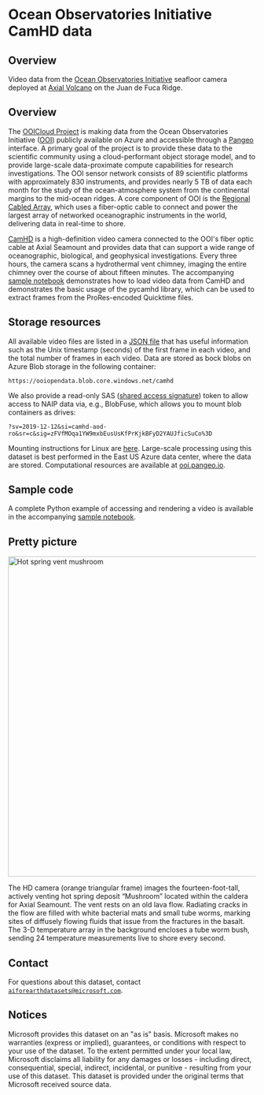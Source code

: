 # Ocean Observatories Initiative CamHD data

## Overview

Video data from the [Ocean Observatories Initiative](https://oceanobservatories.org/) seafloor camera deployed at [Axial Volcano](https://en.wikipedia.org/wiki/Axial_Seamount) on the Juan de Fuca Ridge.

## Overview

The [OOICloud Project](https://github.com/ooicloud) is making data from the Ocean Observatories Initiative ([OOI](https://oceanobservatories.org)) publicly available on Azure and accessible through a [Pangeo](http://pangeo.io/) interface. A primary goal of the project is to provide these data to the scientific community using a cloud-performant object storage model, and to provide large-scale data-proximate compute capabilities for research investigations. The OOI sensor network consists of 89 scientific platforms with approximately 830 instruments, and provides nearly 5 TB of data each month for the study of the ocean-atmosphere system from the continental margins to the mid-ocean ridges. A core component of OOI is the [Regional Cabled Array](https://oceanobservatories.org/regional-cabled-array/), which uses a fiber-optic cable to connect and power the largest array of networked oceanographic instruments in the world, delivering data in real-time to shore.

[CamHD](https://oceanobservatories.org/instrument-class/camhd/) is a high-definition video camera connected to the OOI's fiber optic cable at Axial Seamount and provides data that can support a wide range of oceanographic, biological, and geophysical investigations. Every three hours, the camera scans a hydrothermal vent chimney, imaging the entire chimney over the course of about fifteen minutes. The accompanying [sample notebook](https://nbviewer.jupyter.org/github/microsoft/AIforEarthDataSets/blob/main/data/ooi-camhd.ipynb) demonstrates how to load video data from CamHD and demonstrates the basic usage of the pycamhd library, which can be used to extract frames from the ProRes-encoded Quicktime files.


## Storage resources

All available video files are listed in a [JSON file](https://ooiopendata.blob.core.windows.net/camhd/dbcamhd.json) that has useful information such as the Unix timestamp (seconds) of the first frame in each video, and the total number of frames in each video. Data are stored as bock blobs on Azure Blob storage in the following  container:

`https://ooiopendata.blob.core.windows.net/camhd`

We also provide a read-only SAS (<a href="https://docs.microsoft.com/en-us/azure/storage/common/storage-sas-overview">shared access signature</a>) token to allow access to NAIP data via, e.g., BlobFuse, which allows you to mount blob containers as drives:

`?sv=2019-12-12&si=camhd-aod-ro&sr=c&sig=zFVfMOqa1YW9mxbEusUsKfPrKjkBFyD2YAUJficSuCo%3D`

Mounting instructions for Linux are [here](https://docs.microsoft.com/en-us/azure/storage/blobs/storage-how-to-mount-container-linux).
Large-scale processing using this dataset is best performed in the East US Azure data center, where the data are stored. Computational resources are available at [ooi.pangeo.io](https://ooi.pangeo.io/).


## Sample code

A complete Python example of accessing and rendering a video is available in the accompanying [sample notebook](https://nbviewer.jupyter.org/github/microsoft/AIforEarthDataSets/blob/main/data/ooi-camhd.ipynb).


## Pretty picture

<img alt="Hot spring vent mushroom" src="https://oceanobservatories.org/wp-content/uploads/2016/01/HD_Camera_Thermisor_OSMO.jpg" style="width:650px;">
<br/>

The HD camera (orange triangular frame) images the fourteen-foot-tall, actively venting hot spring deposit &ldquo;Mushroom&rdquo; located within the caldera for Axial Seamount. The vent rests on an old lava flow. Radiating cracks in the flow are filled with white bacterial mats and small tube worms, marking sites of diffusely flowing fluids that issue from the fractures in the basalt. The 3-D temperature array in the background encloses a tube worm bush, sending 24 temperature measurements live to shore every second.


## Contact

For questions about this dataset, contact [`aiforearthdatasets@microsoft.com`](mailto:aiforearthdatasets@microsoft.com?subject=oocamhd%20question).


## Notices

Microsoft provides this dataset on an "as is" basis.  Microsoft makes no warranties (express or implied), guarantees, or conditions with respect to your use of the dataset.  To the extent permitted under your local law, Microsoft disclaims all liability for any damages or losses - including direct, consequential, special, indirect, incidental, or punitive - resulting from your use of this dataset.  This dataset is provided under the original terms that Microsoft received source data.
